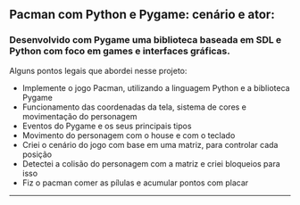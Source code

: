 
## Pacman com Python e Pygame: cenário e ator:


 ###  Desenvolvido com Pygame uma biblioteca baseada em SDL  e Python com foco em games e interfaces gráficas.

Alguns pontos legais que abordei nesse projeto:

- Implemente o jogo Pacman, utilizando a linguagem Python e a biblioteca Pygame
- Funcionamento das coordenadas da tela, sistema de cores e movimentação do personagem
- Eventos do Pygame e os seus principais tipos
- Movimento do personagem com o house e com o teclado 
- Criei o cenário do jogo com base em uma matriz, para controlar cada posição
- Detectei a colisão do personagem com a matriz e criei bloqueios para isso
- Fiz o pacman comer as pílulas e acumular pontos com placar


----------------------------------------------------------------------------------------------------------------------------------------------------------

